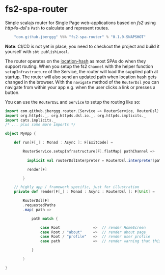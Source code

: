 # fs2-spa-router

Simple scalajs router for Single Page web-applications based on *fs2* using 
*http4s-dsl*'s `Path` to calculate and represent routes.


```scala
    "com.github.jberggg" %%% "fs2-spa-router" % "0.1.0-SNAPSHOT"
```

**Note**: CI/CD is not yet in place, you need to checkout the project and build 
it yourself with `sbt publishLocal`.

The router operates on the [location-hash](https://developer.mozilla.org/en-US/docs/Web/API/Location/hash) 
as most SPAs do when they support routing. When you setup the fs2 `Channel` with the helper function
`setupInfrastructure` of the Service, the router will load the supplied path at startup.
The router will also send an updated path when location hash gets changed in the browser. With the `navigate`
method of the `RouterDsl` you can navigate from within your app e.g. when the user clicks a link or presses
a button.

You can use the `RouterDSL` and `Service` to setup the routing like so:

```scala
import com.github.jberggg.router.{Service => RouterService, RouterDsl}
import org.http4s._, org.http4s.dsl.io._, org.http4s.implicits._
import cats.implicits._
/* ... plus some more imports */

object MyApp {

    def run[F[_] : Monad : Async ]: F[ExitCode] =

        RouterService.setupInfrastructure[F].flatMap{ pathChannel =>    
                    
          implicit val routerDslInterpreter = RouterDsl.interpreter(pathChannel)

          render[F]

        }

    // highly app / framework specific, just for illustration
    private def render[F[_] : Monad : Async : RouterDsl ]: F[Unit] =

        RouterDsl[F]
        .requestedPaths
        .map( path =>

            path match {

                case Root               =>  // render HomeScreen
                case Root / "about"     =>  // render about page
                case Root / "profile"   =>  // render user profile
                case path               =>  // render warning that this is a unknown path

            }

        )

}

```